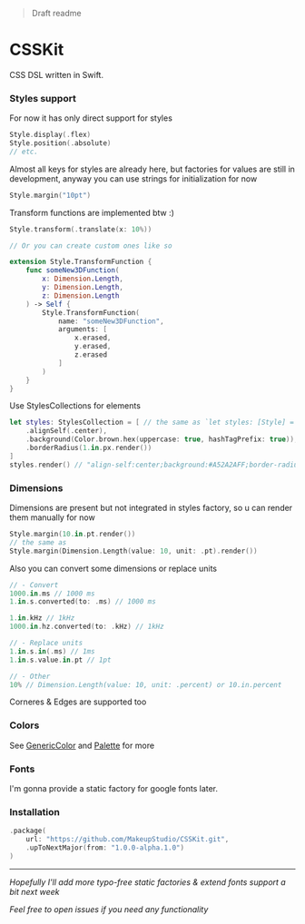 > Draft readme

# CSSKit

CSS DSL written in Swift.

### Styles support

For now it has only direct support for styles

```swift
Style.display(.flex)
Style.position(.absolute)
// etc.
```

Almost all keys for styles are already here, but factories for values are still in development, anyway you can use strings for initialization for now

```swift
Style.margin("10pt")
```

Transform functions are implemented btw :)

```swift
Style.transform(.translate(x: 10%))

// Or you can create custom ones like so

extension Style.TransformFunction {
    func someNew3DFunction(
        x: Dimension.Length, 
        y: Dimension.Length, 
        z: Dimension.Length
    ) -> Self {
        Style.TransformFunction(
            name: "someNew3DFunction",
            arguments: [
              	x.erased,
                y.erased,
                z.erased
            ]
        )
    }
}
```

Use StylesCollections for elements

```swift
let styles: StylesCollection = [ // the same as `let styles: [Style] = [...`
    .alignSelf(.center),
    .background(Color.brown.hex(uppercase: true, hashTagPrefix: true)),
    .borderRadius(1.in.px.render())
]
styles.render() // "align-self:center;background:#A52A2AFF;border-radius:1.0px;"
```

### Dimensions

Dimensions are present but not integrated in styles factory, so u can render them manually for now

```swift
Style.margin(10.in.pt.render())
// the same as
Style.margin(Dimension.Length(value: 10, unit: .pt).render())
```

Also you can convert some dimensions or replace units

```swift
// - Convert
1000.in.ms // 1000 ms
1.in.s.converted(to: .ms) // 1000 ms

1.in.kHz // 1kHz
1000.in.hz.converted(to: .kHz) // 1kHz

// - Replace units
1.in.s.in(.ms) // 1ms
1.in.s.value.in.pt // 1pt

// - Other
10% // Dimension.Length(value: 10, unit: .percent) or 10.in.percent
```

Corneres & Edges are supported too

### Colors

See [GenericColor](https://github.com/MakeupStudio/GenericColor) and [Palette](https://github.com/MakeupStudio/Palette) for more

### Fonts

I'm gonna provide a static factory for google fonts later.

### Installation

```swift
.package(
    url: "https://github.com/MakeupStudio/CSSKit.git", 
    .upToNextMajor(from: "1.0.0-alpha.1.0")
)
```



---

_Hopefully I'll add more typo-free static factories & extend fonts support a bit next week_

_Feel free to open issues if you need any functionality_